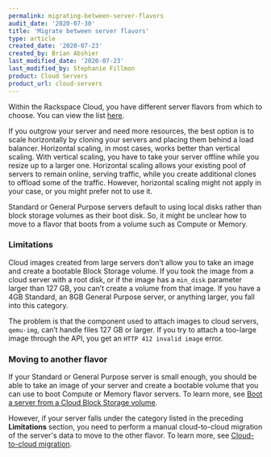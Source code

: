 ```yaml
---
permalink: migrating-between-server-flavors
audit_date: '2020-07-30'
title: 'Migrate between server flavors'
type: article
created_date: '2020-07-23'
created_by: Brian Abshier
last_modified_date: '2020-07-23'
last_modified_by: Stephanie Fillmon
product: Cloud Servers
product_url: cloud-servers
---
```


Within the Rackspace Cloud, you have different server flavors from which to choose. 
You can view the list [here](https://docs.rackspace.com/docs/cloud-servers/v2/general-api-info/flavors/).

If you outgrow your server and need more resources, the best option is to scale horizontally by cloning your
servers and placing them behind a load balancer. Horizontal scaling, in most cases, works better than
vertical scaling. With vertical scaling, you have to take your server offline while you resize up to a larger
one. Horizontal scaling allows your existing pool of servers to remain online, serving traffic, while
you create additional clones to offload some of the traffic. However, horizontal scaling might not apply in
your case, or you might prefer not to use it. 

Standard or General Purpose servers default to using local disks rather than block storage volumes as their
boot disk. So, it might be unclear how to move to a flavor that boots from a volume such as Compute or Memory. 

### Limitations

Cloud images created from large servers don’t allow you to take an image and create a bootable Block Storage
volume. If you took the image from a cloud server with a root disk, or if the image has a `min_disk` parameter
larger than 127 GB, you can’t create a volume from that image. If you have a 4GB Standard, an 8GB General
Purpose server, or anything larger, you fall into this category. 

The problem is that the component used to attach images to cloud servers, `qemu-img`, can’t handle files 127 GB or
larger. If you try to attach a too-large image through the API, you get an `HTTP 412 invalid image` error.

### Moving to another flavor

If your Standard or General Purpose server is small enough, you should be able to take an image of your server
and create a bootable volume that you can use to boot Compute or Memory flavor servers. To learn more, see
[Boot a server from a Cloud Block Storage volume](https://docs-ospc.rackspace.com/support/how-to/cloud-servers/boot-a-server-from-a-cloud-block-storage-volume/).

However, if your server falls under the category listed in the preceding **Limitations** section, you need to perform
a manual cloud-to-cloud migration of the server's data to move to the other flavor. To learn more, see
[Cloud-to-cloud migration](https://docs-ospc.rackspace.com/support/how-to/cloud-servers/cloud-to-cloud-migration/).

